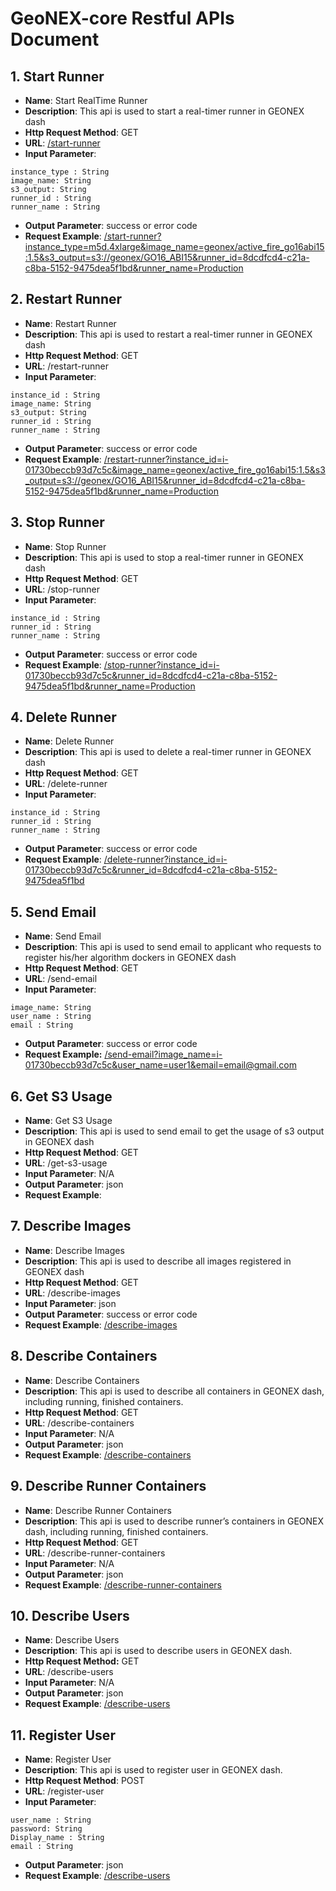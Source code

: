 # GeoNEX-core Restful APIs Document
## 1. Start Runner

  - **Name**: Start RealTime Runner
  - **Description**: This api is used to start a real-timer runner in GEONEX dash
  - **Http Request Method**: GET
  - **URL**: [/start-runner](/start-runner)
  - **Input Parameter**:

  ```
  instance_type : String
  image_name: String
  s3_output: String
  runner_id : String
  runner_name : String
  ```

  - **Output Parameter**: success or error code
  - **Request Example**: 
  [/start-runner?instance_type=m5d.4xlarge&image_name=geonex/active_fire_go16abi15:1.5&s3_output=s3://geonex/GO16_ABI15&runner_id=8dcdfcd4-c21a-c8ba-5152-9475dea5f1bd&runner_name=Production](/start-runner?instance_type=m5d.4xlarge&image_name=geonex/active_fire_go16abi15:1.5&s3_output=s3://geonex/GO16_ABI15&runner_id=8dcdfcd4-c21a-c8ba-5152-9475dea5f1bd&runner_name=Production)

## 2. Restart Runner

  - **Name**: Restart Runner
  - **Description**: This api is used to restart a real-timer runner in GEONEX dash
  - **Http Request Method**: GET
  - **URL**: /restart-runner
  - **Input Parameter**:

  ```
  instance_id : String
  image_name: String
  s3_output: String
  runner_id : String
  runner_name : String
  ```

  - **Output Parameter**: success or error code
  - **Request Example**: [/restart-runner?instance_id=i-01730beccb93d7c5c&image_name=geonex/active_fire_go16abi15:1.5&s3_output=s3://geonex/GO16_ABI15&runner_id=8dcdfcd4-c21a-c8ba-5152-9475dea5f1bd&runner_name=Production](/restart-runner?instance_id=i-01730beccb93d7c5c&image_name=geonex/active_fire_go16abi15:1.5&s3_output=s3://geonex/GO16_ABI15&runner_id=8dcdfcd4-c21a-c8ba-5152-9475dea5f1bd&runner_name=Production)

## 3. Stop Runner

  - **Name**: Stop Runner
  - **Description**: This api is used to stop a real-timer runner in GEONEX dash
  - **Http Request Method**: GET
  - **URL**: /stop-runner
  - **Input Parameter**:
  ```
  instance_id : String
  runner_id : String
  runner_name : String
  ```

  - **Output Parameter**: success or error code
  - **Request Example**: [/stop-runner?instance_id=i-01730beccb93d7c5c&runner_id=8dcdfcd4-c21a-c8ba-5152-9475dea5f1bd&runner_name=Production](/stop-runner?instance_id=i-01730beccb93d7c5c&runner_id=8dcdfcd4-c21a-c8ba-5152-9475dea5f1bd&runner_name=Production)

## 4. Delete Runner

  - **Name**: Delete Runner
  - **Description**: This api is used to delete a real-timer runner in GEONEX dash
  - **Http Request Method**: GET
  - **URL**: /delete-runner
  - **Input Parameter**:

  ```
  instance_id : String
  runner_id : String
  runner_name : String
  ```

  - **Output Parameter**: success or error code
  - **Request Example**: [/delete-runner?instance_id=i-01730beccb93d7c5c&runner_id=8dcdfcd4-c21a-c8ba-5152-9475dea5f1bd](/delete-runner?instance_id=i-01730beccb93d7c5c&runner_id=8dcdfcd4-c21a-c8ba-5152-9475dea5f1bd)

## 5. Send Email

  - **Name**: Send Email
  - **Description**: This api is used to send email to applicant who requests to register his/her algorithm dockers in GEONEX dash
  - **Http Request Method**: GET
  - **URL**: /send-email
  - **Input Parameter**:

  ```
  image_name: String
  user_name : String
  email : String
  ```

  - **Output Parameter**: success or error code
  - **Request Example:** [/send-email?image_name=i-01730beccb93d7c5c&user_name=user1&email=email@gmail.com](/send-email?image_name=i-01730beccb93d7c5c&user_name=user1&email=email@gmail.com)

## 6. Get S3 Usage

  - **Name**: Get S3 Usage
  - **Description**: This api is used to send email to get the usage of s3 output in GEONEX dash
  - **Http Request Method**: GET
  - **URL**: /get-s3-usage
  - **Input Parameter**: N/A
  - **Output Parameter**: json
  - **Request Example**: [](/get-s3-usage)

## 7. Describe Images

  - **Name**: Describe Images
  - **Description**: This api is used to describe all images registered in GEONEX dash
  - **Http Request Method**: GET
  - **URL**: /describe-images
  - **Input Parameter**: json
  - **Output Parameter**: success or error code
  - **Request Example**: [/describe-images](/describe-images)

## 8. Describe Containers

  - **Name**: Describe Containers
  - **Description**: This api is used to describe all containers in GEONEX dash, including running, finished containers.
  - **Http Request Method**: GET
  - **URL**: /describe-containers
  - **Input Parameter**: N/A
  - **Output Parameter**: json
  - **Request Example**: [/describe-containers](/describe-containers)

## 9. Describe Runner Containers

  - **Name**: Describe Runner Containers
  - **Description**: This api is used to describe runner’s containers in GEONEX dash, including running, finished containers.
  - **Http Request Method**: GET
  - **URL**: /describe-runner-containers
  - **Input Parameter**: N/A
  - **Output Parameter**: json
  - **Request Example**: [/describe-runner-containers](/describe-runner-containers)

## 10. Describe Users

  - **Name**: Describe Users
  - **Description**: This api is used to describe users in GEONEX dash.
  - **Http Request Method:** GET
  - **URL**: /describe-users
  - **Input Parameter**: N/A
  - **Output Parameter**: json
  - **Request Example**: [/describe-users](/describe-users)

## 11. Register User

   - **Name**: Register User
   - **Description**: This api is used to register user in GEONEX dash.
   - **Http Request Method**: POST
   - **URL**: /register-user
   - **Input Parameter**: 

   ```
   user_name : String
   password: String
   Display_name : String
   email : String
   ```
   
   - **Output Parameter**: json
   - **Request Example**: [/describe-users](/describe-users)
